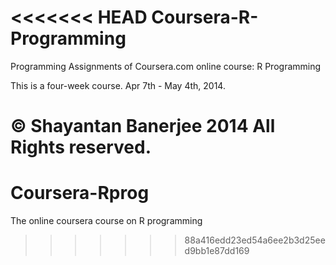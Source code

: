 <<<<<<< HEAD
Coursera-R-Programming
======================

Programming Assignments of Coursera.com online course: R Programming  


This is a four-week course. Apr 7th - May 4th, 2014.  

© Shayantan Banerjee 2014 All Rights reserved.
=======
# Coursera-Rprog
The online coursera course on R programming
>>>>>>> 88a416edd23ed54a6ee2b3d25eed9bb1e87dd169
